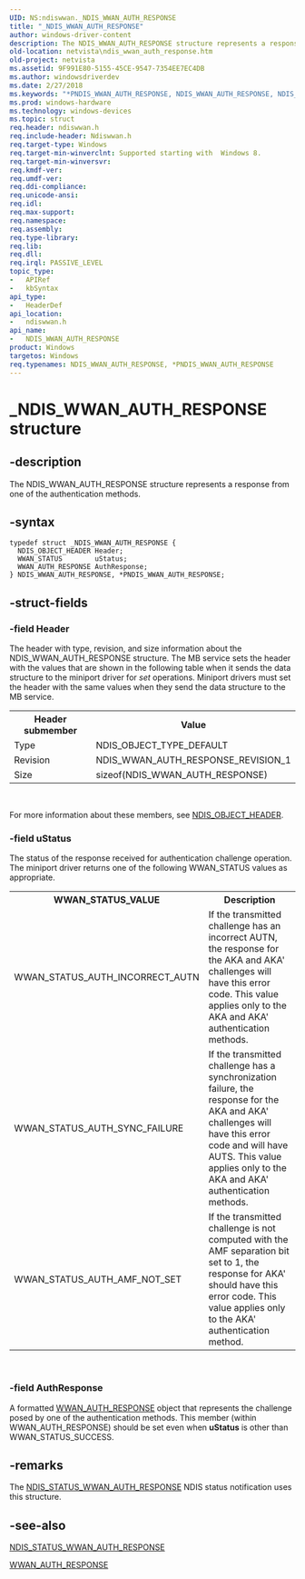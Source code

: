 ```yaml
---
UID: NS:ndiswwan._NDIS_WWAN_AUTH_RESPONSE
title: "_NDIS_WWAN_AUTH_RESPONSE"
author: windows-driver-content
description: The NDIS_WWAN_AUTH_RESPONSE structure represents a response from one of the authentication methods.
old-location: netvista\ndis_wwan_auth_response.htm
old-project: netvista
ms.assetid: 9F991E80-5155-45CE-9547-7354EE7EC4DB
ms.author: windowsdriverdev
ms.date: 2/27/2018
ms.keywords: "*PNDIS_WWAN_AUTH_RESPONSE, NDIS_WWAN_AUTH_RESPONSE, NDIS_WWAN_AUTH_RESPONSE structure [Network Drivers Starting with Windows Vista], PNDIS_WWAN_AUTH_RESPONSE, PNDIS_WWAN_AUTH_RESPONSE structure pointer [Network Drivers Starting with Windows Vista], _NDIS_WWAN_AUTH_RESPONSE, ndiswwan/NDIS_WWAN_AUTH_RESPONSE, ndiswwan/PNDIS_WWAN_AUTH_RESPONSE, netvista.ndis_wwan_auth_response"
ms.prod: windows-hardware
ms.technology: windows-devices
ms.topic: struct
req.header: ndiswwan.h
req.include-header: Ndiswwan.h
req.target-type: Windows
req.target-min-winverclnt: Supported starting with  Windows 8.
req.target-min-winversvr: 
req.kmdf-ver: 
req.umdf-ver: 
req.ddi-compliance: 
req.unicode-ansi: 
req.idl: 
req.max-support: 
req.namespace: 
req.assembly: 
req.type-library: 
req.lib: 
req.dll: 
req.irql: PASSIVE_LEVEL
topic_type:
-	APIRef
-	kbSyntax
api_type:
-	HeaderDef
api_location:
-	ndiswwan.h
api_name:
-	NDIS_WWAN_AUTH_RESPONSE
product: Windows
targetos: Windows
req.typenames: NDIS_WWAN_AUTH_RESPONSE, *PNDIS_WWAN_AUTH_RESPONSE
---
```


# _NDIS_WWAN_AUTH_RESPONSE structure


## -description


The NDIS_WWAN_AUTH_RESPONSE structure represents a response from one of the authentication methods.


## -syntax


````
typedef struct _NDIS_WWAN_AUTH_RESPONSE {
  NDIS_OBJECT_HEADER Header;
  WWAN_STATUS        uStatus;
  WWAN_AUTH_RESPONSE AuthResponse;
} NDIS_WWAN_AUTH_RESPONSE, *PNDIS_WWAN_AUTH_RESPONSE;
````


## -struct-fields




### -field Header

The header with type, revision, and size information about the NDIS_WWAN_AUTH_RESPONSE structure. The
     MB service sets the header with the values that are shown in the following table when it sends the data
     structure to the miniport driver for 
     <i>set</i> operations. Miniport drivers must set the header with the same values when they send the data
     structure to the MB service.
     

<table>
<tr>
<th>Header submember</th>
<th>Value</th>
</tr>
<tr>
<td>
Type

</td>
<td>
NDIS_OBJECT_TYPE_DEFAULT

</td>
</tr>
<tr>
<td>
Revision

</td>
<td>
NDIS_WWAN_AUTH_RESPONSE_REVISION_1

</td>
</tr>
<tr>
<td>
Size

</td>
<td>
sizeof(NDIS_WWAN_AUTH_RESPONSE)

</td>
</tr>
</table>
 

For more information about these members, see 
     <a href="..\ntddndis\ns-ntddndis-_ndis_object_header.md">NDIS_OBJECT_HEADER</a>.


### -field uStatus

The status of the response received for authentication challenge operation. The miniport driver returns one of the following WWAN_STATUS values as appropriate.

<table>
<tr>
<th>WWAN_STATUS_VALUE</th>
<th>Description</th>
</tr>
<tr>
<td>
WWAN_STATUS_AUTH_INCORRECT_AUTN

</td>
<td>
If the transmitted challenge has an incorrect AUTN,  the response for the AKA and AKA' challenges will have this error code. This value applies only to the AKA and AKA' authentication methods. 

</td>
</tr>
<tr>
<td>
WWAN_STATUS_AUTH_SYNC_FAILURE

</td>
<td>
 If the transmitted challenge has a synchronization failure, the response for the AKA and AKA' challenges will have this error code and will have AUTS. This value applies only to the AKA and AKA' authentication methods.

</td>
</tr>
<tr>
<td>
WWAN_STATUS_AUTH_AMF_NOT_SET

</td>
<td>
 If the transmitted challenge is not computed with the AMF separation bit set to 1, the response for AKA' should have this error code. This value applies only to the AKA' authentication method.

</td>
</tr>
</table>
 


### -field AuthResponse

A formatted <a href="..\wwan\ns-wwan-_wwan_auth_response.md">WWAN_AUTH_RESPONSE</a> object that represents the challenge posed by one of the authentication methods. This member (within WWAN_AUTH_RESPONSE) should be set even when <b>uStatus</b> is other than WWAN_STATUS_SUCCESS.


## -remarks



The <a href="https://msdn.microsoft.com/library/windows/hardware/hh439821">NDIS_STATUS_WWAN_AUTH_RESPONSE</a> NDIS status notification uses this structure.




## -see-also

<a href="https://msdn.microsoft.com/library/windows/hardware/hh439821">NDIS_STATUS_WWAN_AUTH_RESPONSE</a>



<a href="..\wwan\ns-wwan-_wwan_auth_response.md">WWAN_AUTH_RESPONSE</a>



 

 


